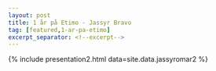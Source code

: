 ```yaml
---
layout: post
title: 1 år på Etimo - Jassyr Bravo
tag: [featured,1-ar-pa-etimo]
excerpt_separator: <!--excerpt-->
---
```


{% include presentation2.html data=site.data.jassyromar2 %}
